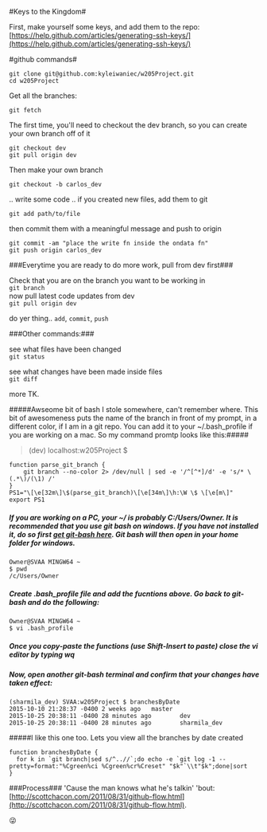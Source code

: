 #Keys to the Kingdom#

First, make yourself some keys, and add them to the repo:   
[https://help.github.com/articles/generating-ssh-keys/](https://help.github.com/articles/generating-ssh-keys/)

#github commands#

```
git clone git@github.com:kyleiwaniec/w205Project.git
cd w205Project
```

Get all the branches:

```
git fetch
```

The first time, you'll need to checkout the dev branch, so you can create your own branch off of it
```
git checkout dev
git pull origin dev
```
Then make your own branch

```
git checkout -b carlos_dev
```

.. write some code ..
if you created new files, add them to git
```
git add path/to/file
```

then commit them with a meaningful message and push to origin
```
git commit -am "place the write fn inside the ondata fn"
git push origin carlos_dev
```

###Everytime you are ready to do more work, pull from dev first###

Check that you are on the branch you want to be working in   
`git branch`   
now pull latest code updates from dev   
`git pull origin dev`   

do yer thing.. `add`, `commit`, `push`

###Other commands:###

see what files have been changed   
`git status`

see what changes have been made inside files   
`git diff`

more TK.

#####Awseome bit of bash I stole somewhere, can't remember where. This bit of awesomeness puts the name of the branch in front of my prompt, in a different color, if I am in a git repo. You can add it to your ~/.bash_profile if you are working on a mac. So my command promtp looks like this:#####

> (dev) localhost:w205Project $

```
function parse_git_branch {
    git branch --no-color 2> /dev/null | sed -e '/^[^*]/d' -e 's/* \(.*\)/(\1) /'
}
PS1="\[\e[32m\]\$(parse_git_branch)\[\e[34m\]\h:\W \$ \[\e[m\]"
export PS1
```
##### If you are working on a PC, your ~/ is probably C:/Users/Owner. It is recommended that you use git bash on windows. If you have not installed it, do so first [get git-bash here]. Git bash will then open in your home folder for windows.

[get git-bash here]: https://git-scm.com/download/win

```
Owner@SVAA MINGW64 ~
$ pwd
/c/Users/Owner
```

##### Create .bash_profile file and add the fucntions above. Go back to git-bash and do the following:

```
Owner@SVAA MINGW64 ~
$ vi .bash_profile
```

##### Once you copy-paste the functions (use Shift-Insert to paste) close the vi editor by typing *<ESC>wq*
##### Now, open another git-bash terminal and confirm that your changes have taken effect:  
    
```
(sharmila_dev) SVAA:w205Project $ branchesByDate
2015-10-10 21:28:37 -0400 2 weeks ago   master
2015-10-25 20:38:11 -0400 28 minutes ago        dev
2015-10-25 20:38:11 -0400 28 minutes ago        sharmila_dev
```
    
#####I like this one too. Lets you view all the branches by date created

```
function branchesByDate {
  for k in `git branch|sed s/^..//`;do echo -e `git log -1 --pretty=format:"%Cgreen%ci %Cgreen%cr%Creset" "$k"`\\t"$k";done|sort
}
```

###Process###
'Cause the man knows what he's talkin' 'bout:
[http://scottchacon.com/2011/08/31/github-flow.html](http://scottchacon.com/2011/08/31/github-flow.html).

:stuck_out_tongue_winking_eye:

